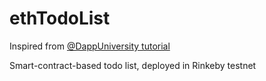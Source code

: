 # ethTodoList

Inspired from [@DappUniversity tutorial](https://github.com/dappuniversity/eth-todo-list)

Smart-contract-based todo list, deployed in Rinkeby testnet

